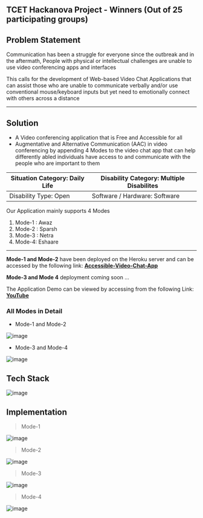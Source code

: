 ## TCET Hackanova Project - Winners (Out of 25 participating groups)

## Problem Statement

Communication has been a struggle for everyone since the outbreak and in the aftermath, People with physical or intellectual challenges are unable to use video conferencing apps and interfaces

This calls for the development of Web-based Video Chat Applications that can assist those who are unable to communicate verbally and/or use conventional mouse/keyboard inputs but yet need to emotionally connect with others across a distance

---

## Solution

- A Video conferencing application that is Free and Accessible for all
- Augmentative and Alternative Communication (AAC) in video conferencing by appending 4 Modes to the video chat app that can help differently abled individuals have access to and communicate with the people who are important to them

| Situation Category: Daily Life | Disability Category: Multiple Disabilites |
| ------------------------------ | ----------------------------------------- |
| Disability Type: Open          | Software / Hardware: Software             | 

Our Application mainly supports 4 Modes
1. Mode-1 : Awaz
2. Mode-2 : Sparsh
3. Mode-3 : Netra
4. Mode-4: Eshaare

---

**Mode-1 and Mode-2** have been deployed on the Heroku server and can be accessed by the following link: **[Accessible-Video-Chat-App](https://aatma-nirbhar.herokuapp.com "Accessible Video Chat App")**

**Mode-3 and Mode 4** deployment coming soon ...

The Application Demo can be viewed by accessing from the following Link: **[YouTube](https://youtu.be/1Q552Upe0Jo, "YouTube Link for Accessible Video Chat App")**

### All Modes in Detail

- Mode-1 and Mode-2

![image](https://user-images.githubusercontent.com/67231450/162562073-35c839ec-2ac0-4c1f-b20e-2c0d42748636.png)

- Mode-3 and Mode-4

![image](https://user-images.githubusercontent.com/67231450/162562078-ff9c4c3b-8191-438f-84cc-c903301b6562.png)

## Tech Stack 

![image](https://user-images.githubusercontent.com/67231450/162562088-95b592fc-d170-49f5-8744-6be39fdc82a9.png)

## Implementation

> Mode-1

![image](https://user-images.githubusercontent.com/67231450/163845849-7b566ea0-9845-4bc1-bb87-a367ad36edd0.png)

> Mode-2

![image](https://user-images.githubusercontent.com/67231450/163845885-69390879-d33f-4c27-8ccf-7caf06381c65.png)

> Mode-3

![image](https://user-images.githubusercontent.com/67231450/163845923-1a94a071-56bc-4935-8f95-945221b9984e.png)

> Mode-4

![image](https://user-images.githubusercontent.com/67231450/163845961-081273f5-0a1b-443d-a566-f34337b8d43f.png)
